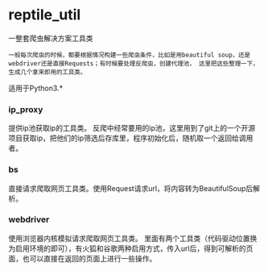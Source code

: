 # reptile_util
一整套爬虫解决方案工具类

`一般每次爬虫的时候，都要根据情况构建一些爬虫条件，比如是用beautiful soup，还是webdriver还是直接Requests；有时候要处理反爬虫，创建代理池，
这里把这些整理一下，生成几个拿来即用的工具类。`

适用于Python3.*

### ip_proxy
  提供ip池获取ip的工具类。
  反爬中经常要用的ip池，这里用到了git上的一个开源项目获取ip，把他们的ip筛选后存库里，程序初始化后，随机取一个返回给调用者。


### bs
  直接请求爬取网页工具类。使用Request请求url，将内容转为BeautifulSoup后解析。
  
### webdriver
  使用浏览器内核模拟请求爬取网页工具类。
  里面有两个工具类（代码驱动位置换为启用环境的即可），有火狐和谷歌两种启用方式，传入url后，得到可解析的页面，也可以直接在返回的页面上进行一些操作。
